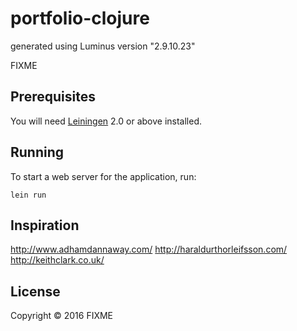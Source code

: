 # portfolio-clojure

generated using Luminus version "2.9.10.23"

FIXME

## Prerequisites

You will need [Leiningen][1] 2.0 or above installed.

[1]: https://github.com/technomancy/leiningen

## Running

To start a web server for the application, run:

    lein run


## Inspiration

http://www.adhamdannaway.com/
http://haraldurthorleifsson.com/
http://keithclark.co.uk/

## License

Copyright © 2016 FIXME
